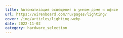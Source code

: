 ```yaml
---
title: Автоматизация освещения в умном доме и офисе
url: https://wirenboard.com/ru/pages/lighting/
cover: /img/articles/lighting.webp
date: 2022-11-02
category: hardware_selection
---
```


